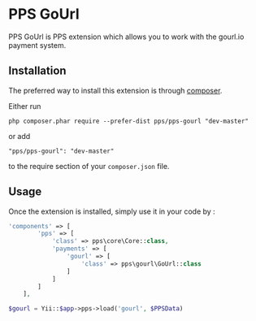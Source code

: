 PPS GoUrl
====
PPS GoUrl is PPS extension which allows you to work with the gourl.io payment system.

Installation
------------

The preferred way to install this extension is through [composer](http://getcomposer.org/download/).

Either run

```
php composer.phar require --prefer-dist pps/pps-gourl "dev-master"
```

or add

```
"pps/pps-gourl": "dev-master"
```

to the require section of your `composer.json` file.


Usage
-----

Once the extension is installed, simply use it in your code by  :

```php
'components' => [
        'pps' => [
            'class' => pps\core\Core::class,
            'payments' => [
                'gourl' => [
                    'class' => pps\gourl\GoUrl::class
                ]
            ]
        ]
    ],
```

```php
$gourl = Yii::$app->pps->load('gourl', $PPSData)
```